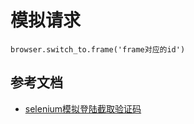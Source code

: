 # 模拟请求

```
browser.switch_to.frame('frame对应的id')
```

## 参考文档

- [selenium模拟登陆截取验证码](https://blog.csdn.net/dh0805dh/article/details/90349080)